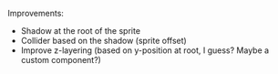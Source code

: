 Improvements:
- Shadow at the root of the sprite
- Collider based on the shadow (sprite offset)
- Improve z-layering (based on y-position at root, I guess? Maybe a custom component?)